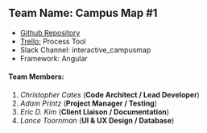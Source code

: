 ## Team Name: Campus Map #1
* [Github Repository](https://github.com/soft-eng-practicum/campusmap1)
* [Trello:](https://trello.com/campusmap1) Process Tool
* Slack Channel: interactive_campusmap
* Framework: Angular

#### Team Members:
1. *Christopher Cates* (**Code Architect / Lead Developer**)
2. *Adam Printz* (**Project Manager / Testing**)
3. *Eric D. Kim* (**Client Liaison / Documentation**)
4. *Lance Toornman* (**UI & UX Design / Database**)